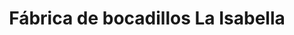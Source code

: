 ---
title: "Fábrica de bocadillos La Isabella"
url: /barbosa/fabrica-de-bocadillos-la-isabella/
shop: Süßwaren
---